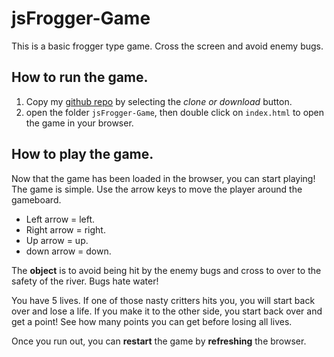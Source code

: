 jsFrogger-Game
===============================

This is a basic frogger type game. Cross the screen and avoid enemy bugs.

## How to run the game.
1. Copy my [github repo](https://github.com/ejreymond-christensen/Arcade-Game-Udacity) by selecting the *clone or download* button.
2. open the folder `jsFrogger-Game`, then double click on `index.html` to open the game in your browser.


## How to play the game.
Now that the game has been loaded in the browser, you can start playing! The game is simple. Use the arrow keys to move the player around the gameboard.
- Left arrow = left.
- Right arrow = right.
- Up arrow = up.
- down arrow = down. 

The **object** is to avoid being hit by the enemy bugs and cross to over to the safety of the river. Bugs hate water!

You have 5 lives. If one of those nasty critters hits you, you will start back over and lose a life. If you make it to the other side, you start back over and get a point! See how many points you can get before losing all lives.

Once you run out, you can **restart** the game by **refreshing** the browser.
